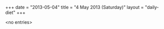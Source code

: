 +++
date = "2013-05-04"
title = "4 May 2013 (Saturday)"
layout = "daily-diet"
+++


\<no entries\>

